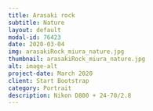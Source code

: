 ```yaml
---
title: Arasaki rock
subtitle: Nature
layout: default
modal-id: 76423
date: 2020-03-04
img: arasakiRock_miura_nature.jpg
thumbnail: arasakiRock_miura_nature.jpg
alt: image-alt
project-date: March 2020
client: Start Bootstrap
category: Portrait
description: Nikon D800 + 24-70/2.8
---
```

